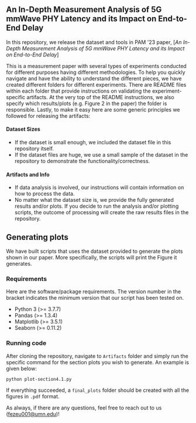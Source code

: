 ## An In-Depth Measurement Analysis of 5G mmWave PHY Latency and its Impact on End-to-End Delay

In this repository, we release the dataset and tools in PAM '23 paper, [*An In-Depth Measurement Analysis of 5G mmWave PHY Latency and its Impact on End-to-End Delay*] 

This is a measurement paper with several types of experiments conducted for different purposes having different methodologies. To help you quickly navigate and have the ability to understand the different pieces, we have created different folders for different experiments. There are README files within each folder that provide instructions on validating the experiment-specific artifacts. At the very top of the README instructions, we also specify which results/plots (e.g. Figure 2 in the paper) the folder is responsible. Lastly, to make it easy here are some generic principles we followed for releasing the artifacts:

#### Dataset Sizes
- If the dataset is small enough, we included the dataset file in this repository itself. 
- If the dataset files are huge, we use a small sample of the dataset in the repository to demonstrate the functionality/correctness.

#### Artifacts and Info

- If data analysis is involved, our instructions will contain information on how to process the data. 
- No matter what the dataset size is, we provide the fully generated results and/or plots. If you decide to run the analysis and/or plotting scripts, the outcome of processing will create the raw results files in the repository.


## Generating plots
We have built scripts that uses the dataset provided to generate the plots shown in our paper. More specifically, the scripts will print the Figure it generates. 

### Requirements

Here are the software/package requirements. The version number in the bracket indicates the minimum version that our script has been tested on.

- Python 3 (>= 3.7.7)
- Pandas (>= 1.3.4)
- Matplotlib (>= 3.5.1)
- Seaborn (>= 0.11.2)

### Running code

After cloning the repository, navigate to `Artifacts` folder and simply run the specific command for the section plots you wish to generate. An example is given below:

`python plot-section4.1.py`

If everything succeeded, a `final_plots` folder should be created with all the figures in `.pdf` format.

As always, if there are any questions, feel free to reach out to us (<fezeu001@umn.edu>)! 
